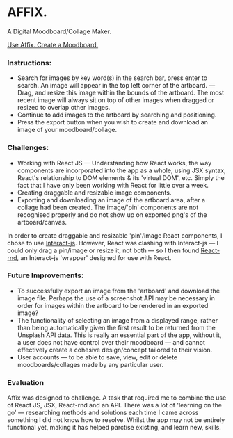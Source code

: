 # AFFIX.
A Digital Moodboard/Collage Maker.

[Use Affix. Create a Moodboard.](https://github.com/j-schreiner/affix)

### Instructions:
- Search for images by key word(s) in the search bar, press enter to search. An image will appear in the top left corner of the artboard.
— Drag, and resize this image within the bounds of the artboard. The most recent image will always sit on top of other images when dragged or resized to overlap other images.
- Continue to add images to the artboard by searching and positioning.
- Press the export button when you wish to create and download an image of your moodboard/collage.

### Challenges:
- Working with React JS — Understanding how React works, the way components are incorporated into the app as a whole, using JSX syntax, React's relationship to DOM elements & its 'virtual DOM', etc. Simply the fact that I have only been working with React for little over a week.
- Creating draggable and resizable image components.
- Exporting and downloading an image of the artboard area, after a collage had been created. The image/'pin' components are not recognised properly and do not show up on exported png's of the artboard/canvas.

In order to create draggable and resizable 'pin'/image React components, I chose to use [Interact-js](http://interactjs.io/). However, React was clashing with Interact-js — I could only drag a pin/image or resize it, not both — so I then found [React-rnd](https://github.com/bokuweb/react-rnd), an Interact-js 'wrapper' designed for use with React.

### Future Improvements:
- To successfully export an image from the 'artboard' and download the image file. Perhaps the use of a screenshot API may be necessary in order for images within the artboard to be rendered in an exported image?
- The functionality of selecting an image from a displayed range, rather than being automatically given the first result to be returned from the Unsplash API data. This is really an essential part of the app, without it, a user does not have control over their moodboard — and cannot effectively create a cohesive design/concept tailored to their vision.
- User accounts — to be able to save, view, edit or delete moodboards/collages made by any particular user.

### Evaluation
Affix was designed to challenge. A task that required me to combine the use of React JS, JSX, React-rnd and an API. There was a lot of 'learning on the go' — researching methods and solutions each time I came across something I did not know how to resolve. Whilst the app may not be entirely functional yet, making it has helped parctise existing, and learn new, skills.
